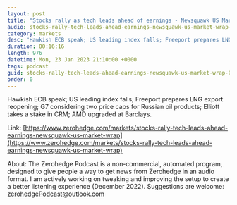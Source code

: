 ```yaml
---
layout: post
title: "Stocks rally as tech leads ahead of earnings - Newsquawk US Market Wrap"
audio: stocks-rally-tech-leads-ahead-earnings-newsquawk-us-market-wrap-0
category: markets
desc: "Hawkish ECB speak; US leading index falls; Freeport prepares LNG export reopening; G7 considering two price caps for Russian oil products; Elliott takes a stake in CRM; AMD upgraded at Barclays."
duration: 00:16:16
length: 976
datetime: Mon, 23 Jan 2023 21:10:00 +0000
tags: podcast
guid: stocks-rally-tech-leads-ahead-earnings-newsquawk-us-market-wrap-0
order: 0
---
```

Hawkish ECB speak; US leading index falls; Freeport prepares LNG export reopening; G7 considering two price caps for Russian oil products; Elliott takes a stake in CRM; AMD upgraded at Barclays.

Link: [https://www.zerohedge.com/markets/stocks-rally-tech-leads-ahead-earnings-newsquawk-us-market-wrap](https://www.zerohedge.com/markets/stocks-rally-tech-leads-ahead-earnings-newsquawk-us-market-wrap)

About: The Zerohedge Podcast is a non-commercial, automated program, designed to give people a way to get news from Zerohedge in an audio format.  I am actively working on tweaking and improving the setup to create a better listening experience (December 2022).  Suggestions are welcome: [zerohedgePodcast@outlook.com](mailto:zerohedgePodcast@outlook.com)